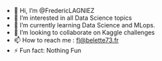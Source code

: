 - 👋 Hi, I’m @FredericLAGNIEZ
- 👀 I’m interested in all Data Science topics
- 🌱 I’m currently learning Data Science and MLops.
- 💞️ I’m looking to collaborate on Kaggle challenges
- 📫 How to reach me : fl@belette73.fr
- ⚡ Fun fact: Nothing Fun

<!---
FredericLAGNIEZ/FredericLAGNIEZ is a ✨ special ✨ repository because its `README.md` (this file) appears on your GitHub profile.
You can click the Preview link to take a look at your changes.
--->

